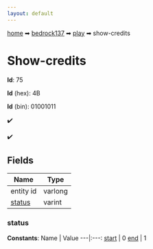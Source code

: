 ```yaml
---
layout: default
---
```


[home](/) ➡ [bedrock137](/protocol/bedrock137) ➡ [play](/protocol/bedrock137/play) ➡ show-credits

# Show-credits

**Id**: 75

**Id** (hex): 4B

**Id** (bin): 01001011

✔️

✔️

## Fields

Name | Type
---|---
entity id | varlong
[status](#status) | varint

### status

**Constants**:
Name | Value
---|:---:
[start](status_start) | 0
[end](status_end) | 1

